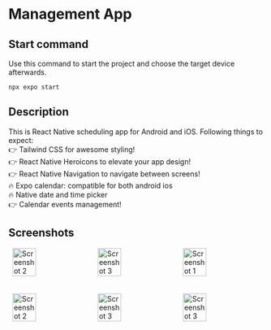 # Management App

## Start command
Use this command to start the project and choose the target device afterwards. 
```
npx expo start
```

## Description
This is React Native scheduling app for Android and iOS. Following things to expect:<br>
👉 Tailwind CSS for awesome styling!<br>
👉 React Native Heroicons to elevate your app design!<br>
👉 React Native Navigation to navigate between screens!<br>
🔥 Expo calendar: compatible for both android ios<br>
🔥 Native date and time picker<br>
👉 Calendar events management!<br>

## Screenshots
<div style="display: flex; justify-content: space-around;">
  <img src="https://github.com/user-attachments/assets/9396e417-2b6b-4140-a991-03ebe9615827" alt="Screenshot 2" width="30%">
  <img src="https://github.com/user-attachments/assets/50cd89ce-1a18-4999-958b-4f146ee7da78" alt="Screenshot 3" width="30%">
  <img src="https://github.com/user-attachments/assets/bf2795a8-a82a-40bb-aaef-22170e1dc618" alt="Screenshot 1" width="30%">
</div>
<br><br>
<div style="display: flex; justify-content: space-around;">
  <img src="https://github.com/user-attachments/assets/9bf8baac-f285-4775-8576-6131ff17d697" alt="Screenshot 2" width="30%">
  <img src="https://github.com/user-attachments/assets/10b388b8-6c09-4eb7-9d9a-895927a8d4e5" alt="Screenshot 3" width="30%">
  <img src="https://github.com/user-attachments/assets/578fe5b6-16db-4990-88e4-f80390a7ab13" alt="Screenshot 3" width="30%">
</div>
<br>
